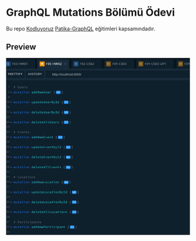 # GraphQL Mutations Bölümü Ödevi

Bu repo [Kodluyoruz](https://www.kodluyoruz.org) [Patika-GraphQL](https://app.patika.dev/courses/graphql) eğitimleri kapsamındadır.

## Preview

![echo-emrealper](./media/screen.png)

